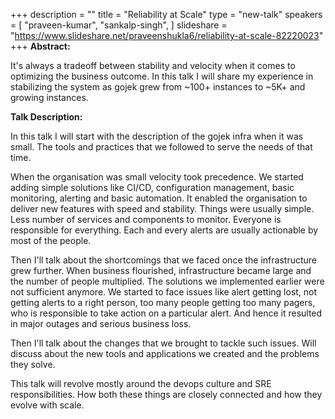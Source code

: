 +++
description = ""
title = "Reliability at Scale"
type = "new-talk"
speakers = [
        "praveen-kumar",
        "sankalp-singh",
]
slideshare = "https://www.slideshare.net/praveenshukla6/reliability-at-scale-82220023"
+++
<b>Abstract:</b>
<p>It's always a tradeoff between stability and velocity when it comes to optimizing the business outcome. In this talk I will share my experience in stabilizing the system as gojek grew from ~100+ instances to ~5K+ and growing instances.</p>

<b>Talk Description:</b>
<p>In this talk I will start with the description of the gojek infra when it was small. The tools and practices that we followed to serve the needs of that time.</p>

<p>When the organisation was small velocity took precedence. We started adding simple solutions like CI/CD, configuration management, basic monitoring, alerting and basic automation. It enabled the organisation to deliver new features with speed and stability. Things were usually simple. Less number of services and components to monitor. Everyone is responsible for everything. Each and every alerts are usually actionable by most of the people.</p>

<p>Then I'll talk about the shortcomings that we faced once the infrastructure grew further. When business flourished, infrastructure became large and the number of people multiplied. The solutions we implemented earlier were not sufficient anymore. We started to face issues like alert getting lost, not getting alerts to a right person, too many people getting too many pagers, who is responsible to take action on a particular alert. And hence it resulted in major outages and serious business loss.</p>

<p>Then I'll talk about the changes that we brought to tackle such issues. Will discuss about the new tools and applications we created and the problems they solve.</p>

<p>This talk will revolve mostly around the devops culture and SRE responsibilities. How both these things are closely connected and how they evolve with scale.</p>